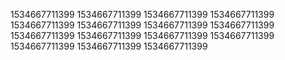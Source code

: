 1534667711399
1534667711399
1534667711399
1534667711399
1534667711399
1534667711399
1534667711399
1534667711399
1534667711399
1534667711399
1534667711399
1534667711399
1534667711399
1534667711399
1534667711399